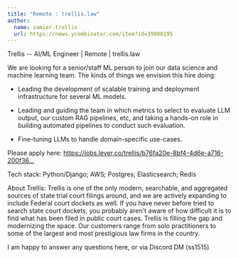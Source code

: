 ```yaml
---
title: "Remote : trellis.law"
author:
  name: samier-trellis
  url: https://news.ycombinator.com/item?id=39900195
---
```

Trellis -- AI&#x2F;ML Engineer | Remote | trellis.law

We are looking for a senior&#x2F;staff ML person to join our data science and machine learning team. The kinds of things we envision this hire doing:

* Leading the development of scalable training and deployment infrastructure for several ML models.

* Leading and guiding the team in which metrics to select to evaluate LLM output, our custom RAG pipelines, etc, and taking a hands-on role in building automated pipelines to conduct such evaluation.

* Fine-tuning LLMs to handle domain-specific use-cases.

Please apply here: <a href="https:&#x2F;&#x2F;jobs.lever.co&#x2F;trellis&#x2F;b76fa20e-8bf4-4d6e-a716-200f369f367e" rel="nofollow">https:&#x2F;&#x2F;jobs.lever.co&#x2F;trellis&#x2F;b76fa20e-8bf4-4d6e-a716-200f36...</a>

Tech stack: Python&#x2F;Django; AWS; Postgres; Elasticsearch; Redis

About Trellis: Trellis is one of the only modern, searchable, and aggregated sources of state trial court filings around, and we are actively expanding to include Federal court dockets as well. If you have never before tried to search state court dockets, you probably aren&#x27;t aware of how difficult it is to find what has been filed in public court cases. Trellis is filling the gap and modernizing the space. Our customers range from solo practitioners to some of the largest and most prestigious law firms in the country.

I am happy to answer any questions here, or via Discord DM (ss1515)
